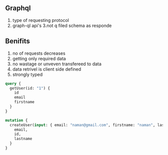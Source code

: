 ## Graphql
1. type of requesting protocol
2. graph-ql api's
3.not q filed schema as responde

## Benifits
1. no of requests decreases
2. getting only required data
3. no wastage or unveven transfereed to data
4. data retrivel is client side defined
5. strongly typed

``` graphql
query {
  getUser(id: "1") {
    id
    email
    firstname
  }
}

mutation {
  createUser(input: { email: "naman@gmail.com", firstname: "naman", lastname: "agarwall"}){
  	email,
    id,
    lastname
  }
}
```
